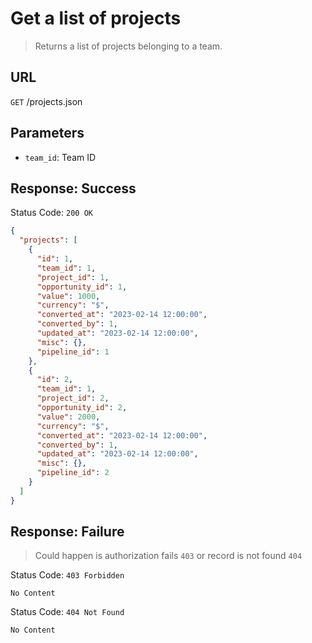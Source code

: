# Get a list of projects

> Returns a list of projects belonging to a team.

## URL

`GET` /projects.json

## Parameters

- `team_id`: Team ID

## Response: Success

Status Code: `200 OK`

```json
{
  "projects": [
    {
      "id": 1,
      "team_id": 1,
      "project_id": 1,
      "opportunity_id": 1,
      "value": 1000,
      "currency": "$",
      "converted_at": "2023-02-14 12:00:00",
      "converted_by": 1,
      "updated_at": "2023-02-14 12:00:00",
      "misc": {},
      "pipeline_id": 1
    },
    {
      "id": 2,
      "team_id": 1,
      "project_id": 2,
      "opportunity_id": 2,
      "value": 2000,
      "currency": "$",
      "converted_at": "2023-02-14 12:00:00",
      "converted_by": 1,
      "updated_at": "2023-02-14 12:00:00",
      "misc": {},
      "pipeline_id": 2
    }
  ]
}
```

## Response: Failure

> Could happen is authorization fails `403` or record is not found `404`

Status Code: `403 Forbidden`

```
No Content
```

Status Code: `404 Not Found`

```
No Content
```
